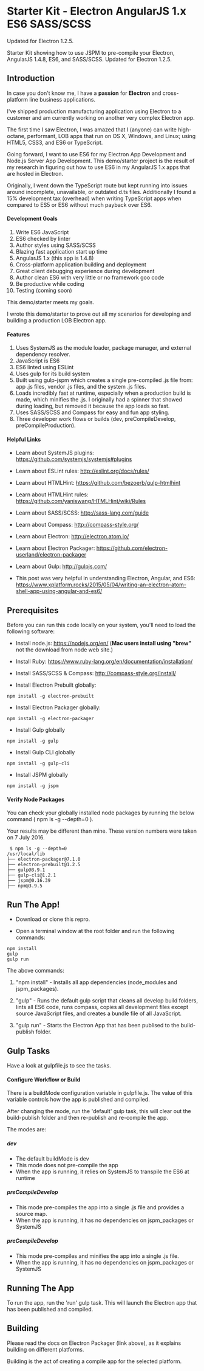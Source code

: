 # Starter Kit - Electron AngularJS 1.x ES6 SASS/SCSS

Updated for Electron 1.2.5.

Starter Kit showing how to use JSPM to pre-compile your Electron, AngularJS 1.4.8, ES6, and SASS/SCSS.  Updated for Electron 1.2.5.

## Introduction
In case you don't know me, I have a **passion** for **Electron** and cross-platform line business applications.

I've shipped production manufacturing application using Electron to a customer and am currently working on another very complex Electron app.

The first time I saw Electron, I was amazed that I (anyone) can write high-octane, performant, LOB apps that run on OS X, Windows, and Linux; using HTML5, CSS3, and ES6 or TypeScript.

Going forward, I want to use ES6 for my Electron App Development and Node.js Server App Development.  This demo/starter project is the result of my research in figuring out how to use ES6 in my AngularJS 1.x apps that are hosted in Electron.

Originally, I went down the TypeScript route but kept running into issues around incomplete, unavailable, or outdated d.ts files.  Additionally I found a 15% development tax (overhead) when writing TypeScript apps when compared to ES5 or ES6 without much payback over ES6.

#### Development Goals
1.  Write ES6 JavaScript
2.  ES6 checked by linter
3.  Author styles using SASS/SCSS
4.  Blazing fast application start up time
5.  AngularJS 1.x (this app is 1.4.8)
6.  Cross-platform application building and deployment
7.  Great client debugging experience during development
8.  Author clean ES6 with very little or no framework goo code
9.  Be productive while coding
10. Testing (coming soon)

This demo/starter meets my goals.

I wrote this demo/starter to prove out all my scenarios for developing and building a production LOB Electron app.

#### Features
1. Uses SystemJS as the module loader, package manager, and external dependency resolver.
2. JavaScript is ES6
3. ES6 linted using ESLint
4. Uses gulp for its build system
5. Built using gulp-jspm which creates a single pre-compiled .js file from: app .js files, vendor .js files, and the system .js files.
6. Loads incredibly fast at runtime, especially when a production build is made, which minifies the .js.  I originally had a spinner that showed during loading, but removed it because the app loads so fast.
7. Uses SASS/SCSS and Compass for easy and fun app styling.
8. Three developer work flows or builds (dev, preCompileDevelop, preCompileProduction).

#### Helpful Links
- Learn about SystemJS plugins: https://github.com/systemjs/systemjs#plugins

- Learn about ESLint rules: http://eslint.org/docs/rules/

- Learn about HTMLHint: https://github.com/bezoerb/gulp-htmlhint

- Learn about HTMLHint rules: https://github.com/yaniswang/HTMLHint/wiki/Rules

- Learn about SASS/SCSS: http://sass-lang.com/guide

- Learn about Compass: http://compass-style.org/

- Learn about Electron: http://electron.atom.io/

- Learn about Electron Packager: https://github.com/electron-userland/electron-packager

- Learn about Gulp: http://gulpjs.com/

- This post was very helpful in understanding Electron, Angular, and ES6: https://www.xplatform.rocks/2015/05/04/writing-an-electron-atom-shell-app-using-angular-and-es6/

## Prerequisites
Before you can run this code locally on your system, you'll need to load the following software:

- Install node.js:  https://nodejs.org/en/  (**Mac users install using "brew"** not the download from node web site.)

- Install Ruby:  https://www.ruby-lang.org/en/documentation/installation/

- Install SASS/SCSS & Compass:  http://compass-style.org/install/

- Install Electron Prebuilt globally:
```shell
npm install -g electron-prebuilt
```

- Install Electron Packager globally:
```shell
npm install -g electron-packager
```

- Install Gulp globally
```shell
npm install -g gulp
```

- Install Gulp CLI globally
```shell
npm install -g gulp-cli
```

- Install JSPM globally
```shell
npm install -g jspm
```

#### Verify Node Packages
You can check your globally installed node packages by running the below command ( npm ls -g --depth=0 ).

Your results may be different than mine.  These version numbers were taken on 7 July 2016.

```shell
 $ npm ls -g --depth=0
/usr/local/lib
├── electron-packager@7.1.0
├── electron-prebuilt@1.2.5
├── gulp@3.9.1
├── gulp-cli@1.2.1
├── jspm@0.16.39
├── npm@3.9.5
```

## Run The App!

- Download or clone this repro.

- Open a terminal window at the root folder and run the following commands:
```shell
npm install
gulp
gulp run
```

The above commands:

1. "npm install" - Installs all app dependencies (node_modules and jspm_packages).

2. "gulp" - Runs the default gulp script that cleans all develop build folders, lints all ES6 code, runs compass, copies all development files except source JavaScript files, and creates a bundle file of all JavaScript.

3. "gulp run" - Starts the Electron App that has been publised to the build-publish folder.

## Gulp Tasks
Have a look at gulpfile.js to see the tasks.

#### Configure Workflow or Build
There is a buildMode configuration variable in gulpfile.js.  The value of this variable controls how the app is published and compiled.

After changing the mode, run the 'default' gulp task, this will clear out the build-publish folder and then re-publish and re-compile the app.

The modes are:

##### dev
- The default buildMode is dev
- This mode does not pre-compile the app
- When the app is running, it relies on SystemJS to transpile the ES6 at runtime

##### preCompileDevelop
- This mode pre-compiles the app into a single .js file and provides a source map.
- When the app is running, it has no dependencies on jspm_packages or SystemJS

##### preCompileDevelop
- This mode pre-compiles and minifies the app into a single .js file.
- When the app is running, it has no dependencies on jspm_packages or SystemJS

## Running The App
To run the app, run the 'run' gulp task.  This will launch the Electron app that has been published and compiled.

## Building
Please read the docs on Electron Packager (link above), as it explains building on different platforms.

Building is the act of creating a compile app for the selected platform.
